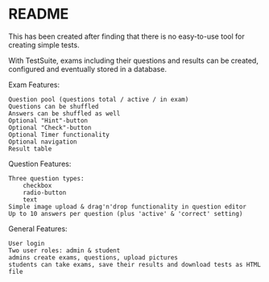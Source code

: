 # README

This has been created after finding that there is no easy-to-use tool for creating simple tests.

With TestSuite, exams including their questions and results can be created, configured and eventually stored in a database.

Exam Features:

    Question pool (questions total / active / in exam)
    Questions can be shuffled
    Answers can be shuffled as well
    Optional "Hint"-button
    Optional "Check"-button
    Optional Timer functionality
    Optional navigation
    Result table

Question Features:

    Three question types:
        checkbox
        radio-button
        text
    Simple image upload & drag'n'drop functionality in question editor
    Up to 10 answers per question (plus 'active' & 'correct' setting)

General Features:

    User login
    Two user roles: admin & student
    admins create exams, questions, upload pictures
    students can take exams, save their results and download tests as HTML file
